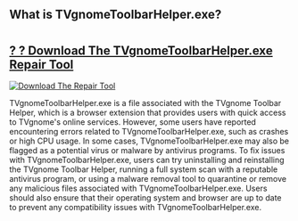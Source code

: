 ## What is TVgnomeToolbarHelper.exe? 

# <h2><a href="https://exedetect.com/download.php?TVgnomeToolbarHelper.exe">? ? Download The TVgnomeToolbarHelper.exe Repair Tool</a></h2>

[![Download The Repair Tool](https://exedetect.com/download-button.jpg)](https://exedetect.com/download.php?TVgnomeToolbarHelper.exe)

TVgnomeToolbarHelper.exe is a file associated with the TVgnome Toolbar Helper, which is a browser extension that provides users with quick access to TVgnome's online services. However, some users have reported encountering errors related to TVgnomeToolbarHelper.exe, such as crashes or high CPU usage. In some cases, TVgnomeToolbarHelper.exe may also be flagged as a potential virus or malware by antivirus programs. To fix issues with TVgnomeToolbarHelper.exe, users can try uninstalling and reinstalling the TVgnome Toolbar Helper, running a full system scan with a reputable antivirus program, or using a malware removal tool to quarantine or remove any malicious files associated with TVgnomeToolbarHelper.exe. Users should also ensure that their operating system and browser are up to date to prevent any compatibility issues with TVgnomeToolbarHelper.exe.